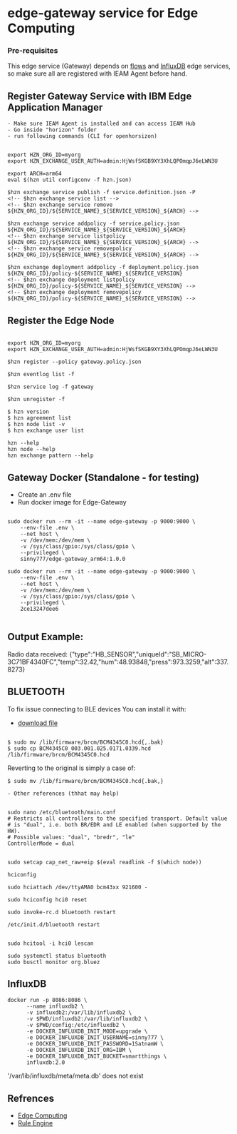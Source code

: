 
# edge-gateway service for Edge Computing

### Pre-requisites
    
This edge service (Gateway) depends on [flows](https://github.com/edge-services/flows) and [InfluxDB](https://github.com/edge-services/Influxdb) edge services, so make sure all are registered with IEAM Agent before hand.

## Register Gateway Service with IBM Edge Application Manager

    - Make sure IEAM Agent is installed and can access IEAM Hub
    - Go inside "horizon" folder
    - run following commands (CLI for openhorsizon)

```

export HZN_ORG_ID=myorg
export HZN_EXCHANGE_USER_AUTH=admin:HjWsfSKGB9XY3XhLQPOmqpJ6eLWN3U

export ARCH=arm64
eval $(hzn util configconv -f hzn.json) 

$hzn exchange service publish -f service.definition.json -P 
<!-- $hzn exchange service list -->
<!-- $hzn exchange service remove ${HZN_ORG_ID}/${SERVICE_NAME}_${SERVICE_VERSION}_${ARCH} -->

$hzn exchange service addpolicy -f service.policy.json ${HZN_ORG_ID}/${SERVICE_NAME}_${SERVICE_VERSION}_${ARCH}
<!-- $hzn exchange service listpolicy ${HZN_ORG_ID}/${SERVICE_NAME}_${SERVICE_VERSION}_${ARCH} -->
<!-- $hzn exchange service removepolicy ${HZN_ORG_ID}/${SERVICE_NAME}_${SERVICE_VERSION}_${ARCH} -->

$hzn exchange deployment addpolicy -f deployment.policy.json ${HZN_ORG_ID}/policy-${SERVICE_NAME}_${SERVICE_VERSION}
<!-- $hzn exchange deployment listpolicy ${HZN_ORG_ID}/policy-${SERVICE_NAME}_${SERVICE_VERSION} -->
<!-- $hzn exchange deployment removepolicy ${HZN_ORG_ID}/policy-${SERVICE_NAME}_${SERVICE_VERSION} -->

```



## Register the Edge Node

```

export HZN_ORG_ID=myorg
export HZN_EXCHANGE_USER_AUTH=admin:HjWsfSKGB9XY3XhLQPOmqpJ6eLWN3U

$hzn register --policy gateway.policy.json

$hzn eventlog list -f

$hzn service log -f gateway
 
$hzn unregister -f

$ hzn version
$ hzn agreement list
$ hzn node list -v
$ hzn exchange user list

hzn --help
hzn node --help
hzn exchange pattern --help

```

## Gateway Docker (Standalone - for testing)

- Create an .env file 
- Run docker image for Edge-Gateway

```

sudo docker run --rm -it --name edge-gateway -p 9000:9000 \
    --env-file .env \
    --net host \
    -v /dev/mem:/dev/mem \
    -v /sys/class/gpio:/sys/class/gpio \
    --privileged \
    sinny777/edge-gateway_arm64:1.0.0

sudo docker run --rm -it --name edge-gateway -p 9000:9000 \
    --env-file .env \
    --net host \
    -v /dev/mem:/dev/mem \
    -v /sys/class/gpio:/sys/class/gpio \
    --privileged \
    2ce13247dee6    
    
```

## Output Example: 

Radio data received: {"type":"HB_SENSOR","uniqueId":"SB_MICRO-3C71BF4340FC","temp":32.42,"hum":48.93848,"press":973.3259,"alt":337.8273}

## BLUETOOTH

To fix issue connecting to BLE devices
You can install it with:

  - [download file](https://drive.google.com/file/d/1DVOtBjrsoR2NhwEBVn3ei0sv-xTIBCxR/view)

```

$ sudo mv /lib/firmware/brcm/BCM4345C0.hcd{,.bak}
$ sudo cp BCM4345C0_003.001.025.0171.0339.hcd /lib/firmware/brcm/BCM4345C0.hcd

```

Reverting to the original is simply a case of:

```
$ sudo mv /lib/firmware/brcm/BCM4345C0.hcd{.bak,}

```

    - Other references (thhat may help)

```

sudo nano /etc/bluetooth/main.conf
# Restricts all controllers to the specified transport. Default value
# is "dual", i.e. both BR/EDR and LE enabled (when supported by the HW).
# Possible values: "dual", "bredr", "le"
ControllerMode = dual


sudo setcap cap_net_raw+eip $(eval readlink -f $(which node))

hciconfig

sudo hciattach /dev/ttyAMA0 bcm43xx 921600 -

sudo hciconfig hci0 reset

sudo invoke-rc.d bluetooth restart

/etc/init.d/bluetooth restart


sudo hcitool -i hci0 lescan

sudo systemctl status bluetooth
sudo busctl monitor org.bluez

```

## InfluxDB

```
docker run -p 8086:8086 \
      --name influxdb2 \
      -v influxdb2:/var/lib/influxdb2 \
      -v $PWD/influxdb2:/var/lib/influxdb2 \
      -v $PWD/config:/etc/influxdb2 \
      -e DOCKER_INFLUXDB_INIT_MODE=upgrade \
      -e DOCKER_INFLUXDB_INIT_USERNAME=sinny777 \
      -e DOCKER_INFLUXDB_INIT_PASSWORD=1SatnamW \
      -e DOCKER_INFLUXDB_INIT_ORG=IBM \
      -e DOCKER_INFLUXDB_INIT_BUCKET=smartthings \
      influxdb:2.0

```

'/var/lib/influxdb/meta/meta.db' does not exist


## Refrences

- [Edge Computing](https://github.com/sinny777/edge-computing)
- [Rule Engine](https://github.com/cachecontrol/json-rules-engine)
